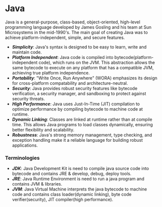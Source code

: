 # Java

Java is a general-purpose, class-based, object-oriented, high-level programming language developed by James Gosling and his team at Sun Microsystems in the mid-1990's. The main goal of creating Java was to achieve platform-independent, simple, and secure features.
- ***Simplicity***: Java's syntax is designed to be easy to learn, write and maintain code.
- ***Platform Independent***: Java code is compiled into bytecode(platform-independent code), which runs on the JVM. This abstraction allows the same bytecode to execute on any platform that has a compatible JVM, achieving true platform independence.
- ***Portability***: "Write Once, Run Anywhere" (WORA) emphasizes its design for cross-platform compatability and architecture-neutral.
- ***Security***: Java provides robust security features like bytecode verification, a security manager, and sandboxing to protect against security threats.
- ***High Performance***: Java uses Just-In-Time (JIT) compilation to optimize performance by compiling bytecode to machine code at runtime.
- ***Dynamic Linking***: Classes are linked at runtime rather than at compile time. This allows Java programs to load classes dynamically, ensuring better flexibility and scalability.
- ***Robustness***: Java's strong memory management, type checking, and exception handling make it a reliable language for building robust applications.

### Terminologies
- ***JDK***: Java Development Kit is need to compile java source code into bytecode and contains JRE & develop, debug, deploy tools.
- ***JRE***: Java Runtime Environment is need to run a java program and contains JVM & libraries.
- ***JVM***: Java Virtual Machine interprets the java bytecode to machine code and contains class loader(dynamic linking), byte code verifier(security), JIT compiler(high performance).
